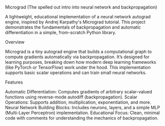 Micrograd (The spelled out intro into neural network and backpropagation)

A lightweight, educational implementation of a neural network autograd engine, inspired by Andrej Karpathy's Micrograd tutorial. This project demonstrates the fundamentals of backpropagation and automatic differentiation in a simple, from-scratch Python library.

Overview

Micrograd is a tiny autograd engine that builds a computational graph to compute gradients automatically via backpropagation. It’s designed for learning purposes, breaking down how modern deep learning frameworks (like PyTorch or TensorFlow) work under the hood. This implementation supports basic scalar operations and can train small neural networks.

Features

Automatic Differentiation: Computes gradients of arbitrary scalar-valued functions using reverse-mode autodiff (backpropagation).
Scalar Operations: Supports addition, multiplication, exponentiation, and more.
Neural Network Building Blocks: Includes neurons, layers, and a simple MLP (Multi-Layer Perceptron) implementation.
Educational Focus: Clean, minimal code with comments for understanding the mechanics of backpropagation.
